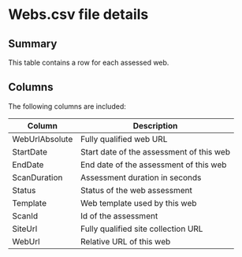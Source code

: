 # Webs.csv file details

## Summary

This table contains a row for each assessed web.

## Columns

The following columns are included:

Column | Description
-------|------------
WebUrlAbsolute | Fully qualified web URL
StartDate | Start date of the assessment of this web
EndDate | End date of the assessment of this web
ScanDuration | Assessment duration in seconds
Status | Status of the web assessment
Template | Web template used by this web
ScanId | Id of the assessment
SiteUrl | Fully qualified site collection URL
WebUrl | Relative URL of this web
